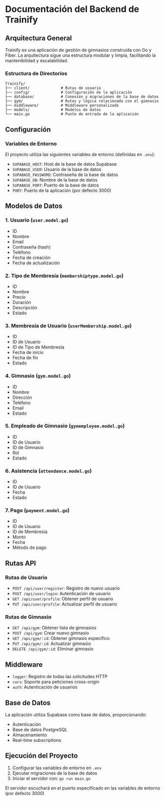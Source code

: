 # Documentación del Backend de Trainify

## Arquitectura General

Trainify es una aplicación de gestión de gimnasios construida con Go y Fiber. La arquitectura sigue una estructura modular y limpia, facilitando la mantenibilidad y escalabilidad.

### Estructura de Directorios

```
Trainify/
├── client/              # Rutas de usuario
├── config/              # Configuración de la aplicación
├── database/            # Conexión y migraciones de la base de datos
├── gym/                 # Rutas y lógica relacionada con el gimnasio
├── middleware/          # Middleware personalizado
├── models/              # Modelos de datos
└── main.go              # Punto de entrada de la aplicación
```

## Configuración

### Variables de Entorno
El proyecto utiliza las siguientes variables de entorno (definidas en `.env`):

- `SUPABASE_HOST`: Host de la base de datos Supabase
- `SUPABASE_USER`: Usuario de la base de datos
- `SUPABASE_PASSWORD`: Contraseña de la base de datos
- `SUPABASE_DB`: Nombre de la base de datos
- `SUPABASE_PORT`: Puerto de la base de datos
- `PORT`: Puerto de la aplicación (por defecto 3000)

## Modelos de Datos

### 1. Usuario (`user.model.go`)
- ID
- Nombre
- Email
- Contraseña (hash)
- Teléfono
- Fecha de creación
- Fecha de actualización

### 2. Tipo de Membresía (`membershiptype.model.go`)
- ID
- Nombre
- Precio
- Duración
- Descripción
- Estado

### 3. Membresía de Usuario (`userMembership.model.go`)
- ID
- ID de Usuario
- ID de Tipo de Membresía
- Fecha de inicio
- Fecha de fin
- Estado

### 4. Gimnasio (`gym.model.go`)
- ID
- Nombre
- Dirección
- Teléfono
- Email
- Estado

### 5. Empleado de Gimnasio (`gymemployee.model.go`)
- ID
- ID de Usuario
- ID de Gimnasio
- Rol
- Estado

### 6. Asistencia (`attendance.model.go`)
- ID
- ID de Usuario
- Fecha
- Estado

### 7. Pago (`payment.model.go`)
- ID
- ID de Usuario
- ID de Membresía
- Monto
- Fecha
- Método de pago

## Rutas API

### Rutas de Usuario
- `POST /api/user/register`: Registro de nuevo usuario
- `POST /api/user/login`: Autenticación de usuario
- `GET /api/user/profile`: Obtener perfil de usuario
- `PUT /api/user/profile`: Actualizar perfil de usuario

### Rutas de Gimnasio
- `GET /api/gym`: Obtener lista de gimnasios
- `POST /api/gym`: Crear nuevo gimnasio
- `GET /api/gym/:id`: Obtener gimnasio específico
- `PUT /api/gym/:id`: Actualizar gimnasio
- `DELETE /api/gym/:id`: Eliminar gimnasio

## Middleware

- `logger`: Registro de todas las solicitudes HTTP
- `cors`: Soporte para peticiones cross-origin
- `auth`: Autenticación de usuarios

## Base de Datos

La aplicación utiliza Supabase como base de datos, proporcionando:
- Autenticación
- Base de datos PostgreSQL
- Almacenamiento
- Real-time subscriptions

## Ejecución del Proyecto

1. Configurar las variables de entorno en `.env`
2. Ejecutar migraciones de la base de datos
3. Iniciar el servidor con: `go run main.go`

El servidor escuchará en el puerto especificado en las variables de entorno (por defecto 3000)
